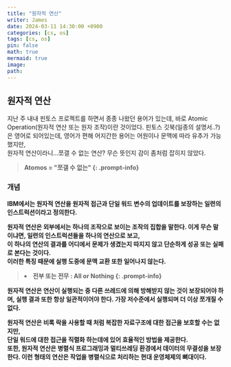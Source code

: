```yaml
---
title: "원자적 연산"
writer: James
date: 2024-03-11 14:30:00 +0900
categories: [cs, os]
tags: [cs, os]
pin: false
math: true
mermaid: true
image:
path:
---
```


## 원자적 연산

지난 주 내내 핀토스 프로젝트를 하면서 종종 나왔던 용어가 있는데, 바로 Atomic Operation(원자적 연산 또는 원자 조작)이란 것이었다.
핀토스 깃북(일종의 설명서..?)은 영어로 되어있는데, 영어가 편해 어지간한 용어는 어원이나 문맥에 따라 유추가 가능했지만,  
원자적 연산이라니...쪼갤 수 없는 연산? 무슨 뜻인지 감이 좀처럼 잡히지 않았다.

> <b>Atomos = "쪼갤 수 없는"
> {: .prompt-info}

### 개념

IBM에서는 원자적 연산을 원자적 접근과 단일 워드 변수의 업데이트를 보장하는 일련의 인스트럭션이라고 정의한다.

원자적 연산은 외부에서는 하나의 조작으로 보이는 조작의 집합을 말한다.
이게 무슨 말이냐면, 일련의 인스트럭션들을 하나의 연산으로 보고,  
이 하나의 연산의 결과를 어디에서 문제가 생겼는지 따지지 않고 단순하게 성공 또는 실패로 본다는 것이다.  
이러한 특징 때문에 실행 도중에 문맥 교환 또한 일어나지 않는다.

> <li><b> 전부 또는 전무 : All or Nothing </b>
> {: .prompt-info}

원자적 연산은 연산이 실행되는 중 다른 쓰레드에 의해 방해받지 않는 것이 보장되어야 하며, 실행 결과 또한 항상 일관적이어야 한다.
가장 저수준에서 실행되며 더 이상 쪼개질 수 없다.

원자적 연산은 비록 락을 사용할 때 처럼 복잡한 자료구조에 대한 접근을 보호할 수는 없지만,  
단일 워드에 대한 접근을 직렬화 하는데에 있어 효율적인 방법을 제공한다.  
또한, 원자적 연산은 병렬식 프로그래밍과 멀티쓰레딩 환경에서 데이터의 무결성을 보장한다.
이런 형태의 연산은 작업을 병렬식으로 처리하는 현대 운영체제의 뼈대이다.
